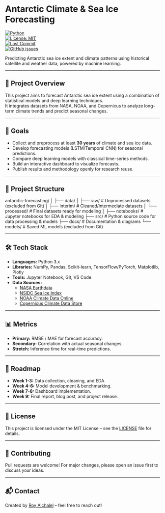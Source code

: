 # Antarctic Climate & Sea Ice Forecasting

[![Python](https://img.shields.io/badge/python-3.9%2B-blue)](https://www.python.org/)  
[![License: MIT](https://img.shields.io/badge/License-MIT-yellow.svg)](LICENSE)  
[![Last Commit](https://img.shields.io/github/last-commit/YOURUSERNAME/antarctic-forecasting)](https://github.com/YOURUSERNAME/antarctic-forecasting/commits/main)  
[![GitHub issues](https://img.shields.io/github/issues/YOURUSERNAME/antarctic-forecasting)](https://github.com/YOURUSERNAME/antarctic-forecasting/issues)  

Predicting Antarctic sea ice extent and climate patterns using historical satellite and weather data, powered by machine learning.

---

## 📌 Project Overview
This project aims to forecast Antarctic sea ice extent using a combination of statistical models and deep learning techniques.  
It integrates datasets from NASA, NOAA, and Copernicus to analyze long-term climate trends and predict seasonal changes.

---

## 🎯 Goals
- Collect and preprocess at least **30 years** of climate and sea ice data.
- Develop forecasting models (LSTM/Temporal CNN) for seasonal predictions.
- Compare deep learning models with classical time-series methods.
- Build an interactive dashboard to visualize forecasts.
- Publish results and methodology openly for research reuse.

---

## 📂 Project Structure
antarctic-forecasting/
│
├── data/
│ ├── raw/ # Unprocessed datasets (excluded from Git)
│ ├── interim/ # Cleaned/intermediate datasets
│ └── processed/ # Final datasets ready for modeling
│
├── notebooks/ # Jupyter notebooks for EDA & modeling
├── src/ # Python source code for data processing & models
├── docs/ # Documentation & diagrams
└── models/ # Saved ML models (excluded from Git)

---

## 🛠 Tech Stack
- **Languages:** Python 3.x
- **Libraries:** NumPy, Pandas, Scikit-learn, TensorFlow/PyTorch, Matplotlib, Plotly
- **Tools:** Jupyter Notebook, Git, VS Code
- **Data Sources:**  
  - [NASA Earthdata](https://earthdata.nasa.gov/)  
  - [NSIDC Sea Ice Index](https://nsidc.org/data/seaice_index)  
  - [NOAA Climate Data Online](https://www.ncdc.noaa.gov/cdo-web/)  
  - [Copernicus Climate Data Store](https://cds.climate.copernicus.eu/)

---

## 📊 Metrics
- **Primary:** RMSE / MAE for forecast accuracy.
- **Secondary:** Correlation with actual seasonal changes.
- **Stretch:** Inference time for real-time predictions.

---

## 🚀 Roadmap
- **Week 1-3:** Data collection, cleaning, and EDA.
- **Week 4-6:** Model development & benchmarking.
- **Week 7-8:** Dashboard implementation.
- **Week 9:** Final report, blog post, and project release.

---

## 📜 License
This project is licensed under the MIT License – see the [LICENSE](LICENSE) file for details.

---

## 🤝 Contributing
Pull requests are welcome! For major changes, please open an issue first to discuss your ideas.

---

## 📬 Contact
Created by [Roy Alchalel](https://royalchalel.github.io) – feel free to reach out!